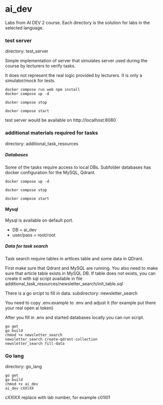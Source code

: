 # ai_dev
Labs from AI DEV 2 course. Each directory is the solution for labs in the selected language.

### test server
directory: test_server

Simple implementation of server that simulates server used during the course by lecturers to verify tasks.

It does not represent the real logic provided by lecturers. It is only a simulator/mock for tests.
```
docker compose run web npm install
docker compose up -d

docker compose stop

docker compose start
```

test server would be available on http://localhost:8080


### additional materials required for tasks
directory: additional_task_resources

##### Databases
Some of the tasks require access to local DBs.
Subfolder databases has docker configuration for the MySQL, Qdrant.
```
docker compose up -d

docker compose stop

docker compose start
```
#### Mysql
Mysql is available on default port.

- DB = ai_dev
- user/pass = root/root

##### Data for task search
Task search require tables in artilces table and some data in QDrant.

First make sure that Qdrant and MySQL are running. 
You also need to make sure that article table exists in MySQL DB.
If table does not exists, you can create it with sql script available in file additional_task_resources/newsletter_search/init_table.sql

There is a go srcipt to fill in data. subdirectory: newsletter_search

You need to copy .env.example to .env and adjust it (for example put there your real open ai token)

After you fill in .env and started databases locally you can run script.
```
go get
go build
chmod +x newsletter_search
newsletter_search create-qdrant-collection
newsletter_search fill-data
```


### Go lang
directory: go_lang
```
go get
go build
chmod +x ai_dev
ai_dev cXXlXX
```
cXXlXX replace with lab number, for example c01l01
